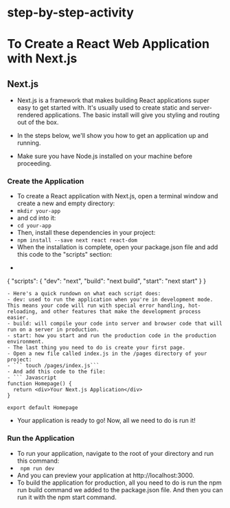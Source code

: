 # step-by-step-activity
# To Create a React Web Application with Next.js
## Next.js
- Next.js is a framework that makes building React applications super easy to get started with. It's usually used to create static and server-rendered applications. The basic install will give you styling and routing out of the box.

- In the steps below, we'll show you how to get an application up and running.

- Make sure you have Node.js installed on your machine before proceeding.
### Create the Application
- To create a React application with Next.js, open a terminal window and create a new and empty directory:
- ``` mkdir your-app ```
- and cd into it:
- ``` cd your-app ```
- Then, install these dependencies in your project:
- ``` npm install --save next react react-dom ```
- When the installation is complete, open your package.json file and add this code to the "scripts" section:
-   ```Javascript
  {
    "scripts": {
      "dev": "next",
      "build": "next build",
      "start": "next start"
    }
  }
  ```
- Here's a quick rundown on what each script does:
  - dev: used to run the application when you're in development mode. This means your code will run with special error handling, hot-reloading, and other features that make the development process easier.
  - build: will compile your code into server and browser code that will run on a server in production.
  - start: how you start and run the production code in the production environment.
- The last thing you need to do is create your first page.
- Open a new file called index.js in the /pages directory of your project:
- ``` touch /pages/index.js```
- And add this code to the file:
- ``` Javascript
  function Homepage() {
    return <div>Your Next.js Application</div>
  }

  export default Homepage
  ```
- Your application is ready to go! Now, all we need to do is run it!
### Run the Application
- To run your application, navigate to the root of your directory and run this command:
- ``` npm run dev``` 
- And you can preview your application at http://localhost:3000.
- To build the application for production, all you need to do is run the npm run build command we added to the package.json file. And then you can run it with the npm start command.
